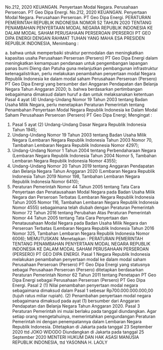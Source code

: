  No.212, 2020 KEUANGAN. Penyertaan Modal Negara. Perusahaan Perseroan. PT Geo Dipa Energi. No.212, 2020 KEUANGAN. Penyertaan Modal Negara. Perusahaan Perseroan. PT Geo Dipa Energi. PERATURAN PEMERINTAH REPUBLIK INDONESIA NOMOR 52 TAHUN 2020 TENTANG PENAMBAHAN PENYERTAAN MODAL NEGARA REPUBLIK INDONESIA KE DALAM MODAL SAHAM PERUSAHAAN PERSEROAN (PERSERO) PT GEO DIPA ENERGI
DENGAN RAHMAT TUHAN YANG MAHA ESA PRESIDEN REPUBLIK INDONESIA,
Menimbang :

a. bahwa untuk memperbaiki struktur permodalan dan meningkatkan kapasitas usaha Perusahaan Perseroan (Persero) PT Geo Dipa Energi dalam meningkatkan kemampuan pendanaan untuk pengembangan lapangan panas bumi Dieng dan Patuha guna melanjutkan pembangunan infrastruktur ketenagalistrikan, perlu melakukan penambahan penyertaan modal Negara Republik Indonesia ke dalam modal saham Perusahaan Perseroan (Persero) PT Geo Dipa Energi yang bersumber dari Anggaran Pendapatan dan Belanja Negara Tahun Anggaran 2020;
b. bahwa berdasarkan pertimbangan sebagaimana dimaksud dalam huruf a dan untuk melaksanakan ketentuan Pasal 4 ayat (4) Undang-Undang Nomor 19 Tahun 2003 tentang Badan Usaha Milik Negara, perlu menetapkan Peraturan Pemerintah tentang Penambahan Penyertaan Modal Negara Republik Indonesia ke Dalam Modal Saham Perusahaan Perseroan (Persero) PT Geo Dipa Energi;
Mengingat :

1. Pasal 5 ayat (2) Undang-Undang Dasar Negara Republik Indonesia Tahun 1945;
2. Undang-Undang Nomor 19 Tahun 2003 tentang Badan Usaha Milik Negara (Lembaran Negara Republik Indonesia Tahun 2003 Nomor 70, Tambahan Lembaran Negara Republik Indonesia Nomor 4297);
3. Undang-Undang Nomor 1 Tahun 2004 tentang Perbendaharaan Negara (Lembaran Negara Republik Indonesia Tahun 2004 Nomor 5, Tambahan Lembaran Negara Republik Indonesia Nomor 4355);
4. Undang-Undang Nomor 20 Tahun 2019 tentang Anggaran Pendapatan dan Belanja Negara Tahun Anggaran 2020 (Lembaran Negara Republik Indonesia Tahun 2019 Nomor 198, Tambahan Lembaran Negara Republik Indonesia Nomor 6410);
5. Peraturan Pemerintah Nomor 44 Tahun 2005 tentang Tata Cara Penyertaan dan Penatausahaan Modal Negara pada Badan Usaha Milik Negara dan Perseroan Terbatas (Lembaran Negara Republik Indonesia Tahun 2005 Nomor 116, Tambahan Lembaran Negara Republik Indonesia Nomor 4555) sebagaimana telah diubah dengan Peraturan Pemerintah Nomor 72 Tahun 2016 tentang Perubahan Atas Peraturan Pemerintah Nomor 44 Tahun 2005 tentang Tata Cara Penyertaan dan Penatausahaan Modal Negara pada Badan Usaha Milik Negara dan Perseroan Terbatas (Lembaran Negara Republik Indonesia Tahun 2016 Nomor 325, Tambahan Lembaran Negara Republik Indonesia Nomor 6006);
MEMUTUSKAN:
 Menetapkan : PERATURAN PEMERINTAH TENTANG PENAMBAHAN PENYERTAAN MODAL NEGARA REPUBLIK INDONESIA KE DALAM MODAL SAHAM PERUSAHAAN PERSEROAN (PERSERO) PT GEO DIPA ENERGI.
Pasal 1
Negara Republik Indonesia melakukan penambahan penyertaan modal ke dalam modal saham Perusahaan Perseroan (Persero) PT Geo Dipa Energi yang statusnya sebagai Perusahaan Perseroan (Persero) ditetapkan berdasarkan Peraturan Pemerintah Nomor 62 Tahun 2011 tentang Penetapan PT Geo Dipa Energi sebagai Perusahaan Perseroan (Persero) PT Geo Dipa Energi.
Pasal 2
(1) Nilai penambahan penyertaan modal negara sebagaimana dimaksud dalam Pasal 1 sebesar Rp700.000.000.000,00 (tujuh ratus miliar rupiah).
(2) Penambahan penyertaan modal negara sebagaimana dimaksud pada ayat (1) bersumber dari Anggaran Pendapatan dan Belanja Negara Tahun Anggaran 2020.
Pasal 3
Peraturan Pemerintah ini mulai berlaku pada tanggal diundangkan.
Agar setiap orang mengetahuinya, memerintahkan pengundangan Peraturan Pemerintah ini dengan penempatannya dalam Lembaran Negara Republik Indonesia. Ditetapkan di Jakarta pada tanggal 23 September 2020 ttd JOKO WIDODO Diundangkan di Jakarta pada tanggal 25 September 2020 MENTERI HUKUM DAN HAK ASASI MANUSIA REPUBLIK INDONESIA, ttd YASONNA H. LAOLY